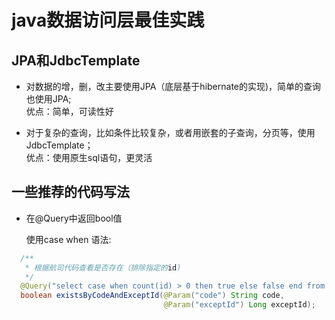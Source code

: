# java数据访问层最佳实践

## JPA和JdbcTemplate

- 对数据的增，删，改主要使用JPA（底层基于hibernate的实现)，简单的查询也使用JPA;  
  优点：简单，可读性好

- 对于复杂的查询，比如条件比较复杂，或者用嵌套的子查询，分页等，使用JdbcTemplate；  
  优点：使用原生sql语句，更灵活

## 一些推荐的代码写法

- 在@Query中返回bool值

  使用case when 语法:

``` java
  /**
   * 根据航司代码查看是否存在（排除指定的id)
   */
  @Query("select case when count(id) > 0 then true else false end from CommonAirline  where code = :code and id <> :exceptId")
  boolean existsByCodeAndExceptId(@Param("code") String code,
                                  @Param("exceptId") Long exceptId);
```
